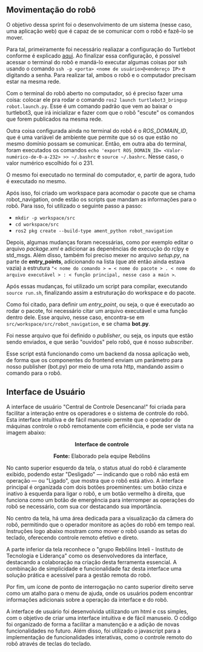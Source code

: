 ## Movimentação do robô

O objetivo dessa sprint foi o desenvolvimento de um sistema (nesse caso, uma aplicação web) que é capaz de se comunicar com o robô e fazê-lo se mover. 

Para tal, primeiramente foi necessário realiazar a configuração do Turtlebot conforme é explicado [aqui](https://rmnicola.github.io/m6-ec-encontros/setupturtle#1-instalando-o-sistema-operacional-no-raspberry-pi). Ao finalizar essa configuração, é possível acessar o terminal do robô e mandá-lo executar algumas coisas por ssh usando o comando `ssh -p <porta> <nome de usuário>@<endereço IP>` e digitando a senha. Para realizar tal, ambos o robô e o computador precisam estar na mesma rede.

Com o terminal do robô aberto no computador, só é preciso fazer uma coisa: colocar ele pra rodar o comando `ros2 launch turtlebot3_bringup robot.launch.py`. Esse é um comando padrão que vem ao baixar o turtlebot3, que irá inicializar e fazer com que o robô "escute" os comandos que forem publicados na mesma rede.

Outra coisa configurada ainda no terminal do robô é o *ROS_DOMAIN_ID*, que é uma variável de ambiente que permite que só os que estão no mesmo domínio possam se comunicar. Então, em outra aba do terminal, foram executados os comandos `echo 'export ROS_DOMAIN_ID= <Valor-numérico-de-0-a-232> >> ~/.bashrc` e `source ~/.bashrc`. Nesse caso, o valor numérico escolhido foi o 231. 

O mesmo foi executado no terminal do computador, e, partir de agora, tudo é executado no mesmo.

Após isso, foi criado um workspace para acomodar o pacote que se chama robot_navigation, onde estão os scripts que mandam as informações para o robô. Para isso, foi utilizado o seguinte passo a passo:

- `mkdir -p workspace/src`
- `cd workspace/src`
- `ros2 pkg create --build-type ament_python robot_navigation`

Depois, algumas mudanças foram necessárias, como por exemplo editar o arquivo *package.xml* e adicionar as depenências de execução do rclpy e std_msgs. Além disso, também foi preciso mexer no arquivo *setup.py*, na parte de **entry_points**, adicionando na lista (que até então ainda estava vazia) a estrutura `"< nome do comando > = < nome do pacote > . < nome do arquivo executável > : < função principal, nesse caso a main >`.

Após essas mudanças, foi utilizado um script para compilar, executando `source run.sh`, finalizando assim a estruturação do workspace e do pacote.

Como foi citado, para definir um *entry_point*, ou seja, o que é executado ao rodar o pacote, foi necessário citar um arquivo executável e uma função dentro dele. Esse arquivo, nesse caso, encontra-se em `src/workspace/src/robot_navigation`, e se chama **bot.py**.

Foi nesse arquivo que foi definido o *publisher*, ou seja, os inputs que estão sendo enviados, e que serão "ouvidos" pelo robô, que é nosso *subscriber*.

Esse script está funcionando como um backend da nossa aplicação web, de forma que os componentes do frontend enviam um parâmetro para nosso publisher (bot.py) por meio de uma rota http, mandando assim o comando para o robô.

## Interface de Usuário

A interface de usuário "Central de Controle Desencana!" foi criada para facilitar a interação entre os operadores e o sistema de controle do robô. Esta interface intuitiva e de fácil manuseio permite que o operador de máquinas controle o robô remotamente com eficiência, e pode ser vista na imagem abaixo:

<div align="center">

**Interface de controle**



**Fonte:** Elaborado pela equipe Rebólins

</div>

No canto superior esquerdo da tela, o status atual do robô é claramente exibido, podendo estar "Desligado" — indicando que o robô não está em operação — ou "Ligado", que mostra que o robô está ativo. A interface principal é organizada com dois botões proeminentes: um botão cinza e inativo à esquerda para ligar o robô, e um botão vermelho à direita, que funciona como um botão de emergência para interromper as operações do robô se necessário, com sua cor destacando sua importância.

No centro da tela, há uma área dedicada para a visualização da câmera do robô, permitindo que o operador monitore as ações do robô em tempo real. Instruções logo abaixo mostram como mover o robô usando as setas do teclado, oferecendo controle remoto efetivo e direto.

A parte inferior da tela reconhece o "grupo Rebôlins Inteli - Instituto de Tecnologia e Liderança" como os desenvolvedores da interface, destacando a colaboração na criação desta ferramenta essencial. A combinação de simplicidade e funcionalidade faz desta interface uma solução prática e acessível para a gestão remota do robô.

Por fim, um ícone de ponto de interrogação no canto superior direito serve como um atalho para o menu de ajuda, onde os usuários podem encontrar informações adicionais sobre a operação da interface e do robô.

A interface de usuário foi desenvolvida utilizando um html e css simples, com o objetivo de criar uma interface intuitiva e de fácil manuseio. O código foi organizado de forma a facilitar a manutenção e a adição de novas funcionalidades no futuro. Além disso, foi utilizado o javascript para a implementação de funcionalidades interativas, como o controle remoto do robô através de teclas do teclado.